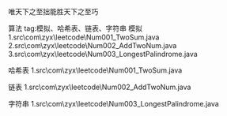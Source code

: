 唯天下之至拙能胜天下之至巧

算法
tag:模拟、哈希表、链表、字符串
模拟
1.src\com\zyx\leetcode\Num001_TwoSum.java
2.src\com\zyx\leetcode\Num002_AddTwoNum.java
3.src\com\zyx\leetcode\Num003_LongestPalindrome.java

哈希表
1.src\com\zyx\leetcode\Num001_TwoSum.java

链表
1.src\com\zyx\leetcode\Num002_AddTwoNum.java

字符串
1.src\com\zyx\leetcode\Num003_LongestPalindrome.java
